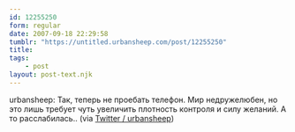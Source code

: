 ```yaml
---
id: 12255250
form: regular
date: 2007-09-18 22:29:58
tumblr: "https://untitled.urbansheep.com/post/12255250"
title:
tags:
    - post
layout: post-text.njk
---
```


<p>urbansheep: Так, теперь не проебать телефон. Мир недружелюбен, но это лишь требует чуть увеличить плотность контроля и силу желаний. А то расслабилась.. (via <a href="http://twitter.com/urbansheep/statuses/277308832">Twitter / urbansheep</a>)</p>

